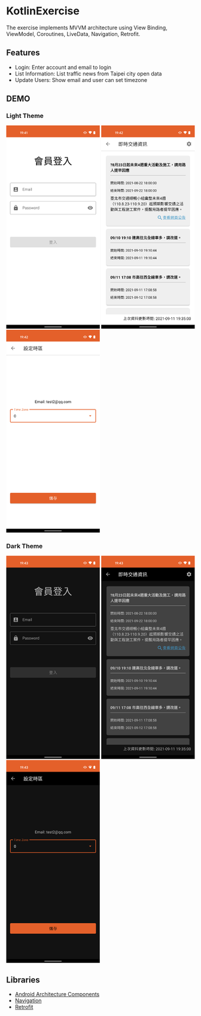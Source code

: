 # KotlinExercise
The exercise implements MVVM architecture using View Binding, ViewModel, Coroutines, LiveData, Navigation, Retrofit.


## Features
- Login: Enter account and email to login
- List Information: List traffic news from Taipei city open data
- Update Users: Show email and user can set timezone


## DEMO
### Light Theme
<img src="https://github.com/jrying1212/KotlinExercise/blob/master/screenshot/Screenshot_20210911-194150.png" width="250"> <img src="https://github.com/jrying1212/KotlinExercise/blob/master/screenshot/Screenshot_20210911-194217.png" width="250"> <img src="https://github.com/jrying1212/KotlinExercise/blob/master/screenshot/Screenshot_20210911-194233.png" width="250"> 
### Dark Theme
<img src="https://github.com/jrying1212/KotlinExercise/blob/master/screenshot/Screenshot_20210911-194302.png" width="250"> <img src="https://github.com/jrying1212/KotlinExercise/blob/master/screenshot/Screenshot_20210911-194312.png" width="250"> <img src="https://github.com/jrying1212/KotlinExercise/blob/master/screenshot/Screenshot_20210911-194324.png" width="250"> 



## Libraries
- [Android Architecture Components](https://developer.android.com/topic/libraries/architecture)
- [Navigation](https://developer.android.com/guide/navigation)
- [Retrofit](https://square.github.io/retrofit)
